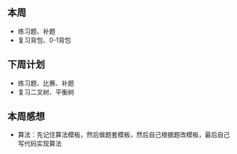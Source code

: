 ## 本周

- 练习题、补题
- 复习背包、0-1背包

## 下周计划

- 练习题、比赛、补题
- 复习二叉树、平衡树

## 本周感想

- 算法：先记住算法模板，然后做题套模板，然后自己根据题改模板，最后自己写代码实现算法

